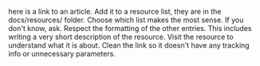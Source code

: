 here is a link to an article. Add it to a resource list, they are in the docs/resources/ folder. Choose which list makes the most sense. If you don't know, ask. Respect the formatting of the other entries. This includes writing a very short description of the resource. Visit the resource to understand what it is about. Clean the link so it doesn't have any tracking info or unnecessary parameters.

